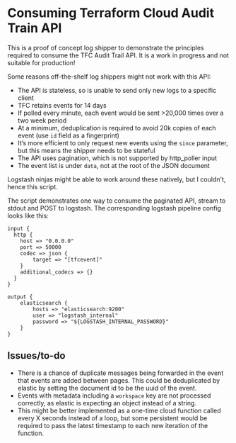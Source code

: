 # Consuming Terraform Cloud Audit Train API

This is a proof of concept log shipper to demonstrate the principles required to consume the TFC Audit Trail API. It is a work in progress and not suitable for production!

Some reasons off-the-shelf log shippers might not work with this API:
- The API is stateless, so is unable to send only new logs to a specific client
- TFC retains events for 14 days 
- If polled every minute, each event would be sent >20,000 times over a two week period
- At a minimum, deduplication is required to avoid 20k copies of each event (use `id` field as a fingerprint)
- It’s more efficient to only request new events using the `since` parameter, but this means the shipper needs to be stateful
- The API uses pagination, which is not supported by http_poller input
- The event list is under `data`, not at the root of the JSON document

Logstash ninjas might be able to work around these natively, but I couldn't, hence this script.

The script demonstrates one way to consume the paginated API, stream to stdout and POST to logstash. The corresponding logstash pipeline config looks like this:
```
input {
  http {
    host => "0.0.0.0"
    port => 50000
    codec => json {
        target => "[tfcevent]"
    }
    additional_codecs => {}
  }
}

output {
    elasticsearch {
        hosts => "elasticsearch:9200"
        user => "logstash_internal"
        password => "${LOGSTASH_INTERNAL_PASSWORD}"
    }
}
```

## Issues/to-do

- There is a chance of duplicate messages being forwarded in the event that events are added between pages. This could be deduplicated by elastic by setting the document id to be the uuid of the event.
- Events with metadata including a `workspace` key are not processed correctly, as elastic is expecting an object instead of a string.
- This might be better implemented as a one-time cloud function called every X seconds instead of a loop, but some persistent would be required to pass the latest timestamp to each new iteration of the function.
